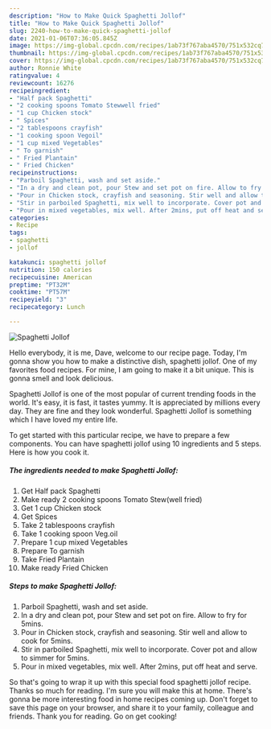 ```yaml
---
description: "How to Make Quick Spaghetti Jollof"
title: "How to Make Quick Spaghetti Jollof"
slug: 2240-how-to-make-quick-spaghetti-jollof
date: 2021-01-06T07:36:05.845Z
image: https://img-global.cpcdn.com/recipes/1ab73f767aba4570/751x532cq70/spaghetti-jollof-recipe-main-photo.jpg
thumbnail: https://img-global.cpcdn.com/recipes/1ab73f767aba4570/751x532cq70/spaghetti-jollof-recipe-main-photo.jpg
cover: https://img-global.cpcdn.com/recipes/1ab73f767aba4570/751x532cq70/spaghetti-jollof-recipe-main-photo.jpg
author: Ronnie White
ratingvalue: 4
reviewcount: 16276
recipeingredient:
- "Half pack Spaghetti"
- "2 cooking spoons Tomato Stewwell fried"
- "1 cup Chicken stock"
- " Spices"
- "2 tablespoons crayfish"
- "1 cooking spoon Vegoil"
- "1 cup mixed Vegetables"
- " To garnish"
- " Fried Plantain"
- " Fried Chicken"
recipeinstructions:
- "Parboil Spaghetti, wash and set aside."
- "In a dry and clean pot, pour Stew and set pot on fire. Allow to fry for 5mins."
- "Pour in Chicken stock, crayfish and seasoning. Stir well and allow to cook for 5mins."
- "Stir in parboiled Spaghetti, mix well to incorporate. Cover pot and allow to simmer for 5mins."
- "Pour in mixed vegetables, mix well. After 2mins, put off heat and serve."
categories:
- Recipe
tags:
- spaghetti
- jollof

katakunci: spaghetti jollof 
nutrition: 150 calories
recipecuisine: American
preptime: "PT32M"
cooktime: "PT57M"
recipeyield: "3"
recipecategory: Lunch

---
```



![Spaghetti Jollof](https://img-global.cpcdn.com/recipes/1ab73f767aba4570/751x532cq70/spaghetti-jollof-recipe-main-photo.jpg)

Hello everybody, it is me, Dave, welcome to our recipe page. Today, I'm gonna show you how to make a distinctive dish, spaghetti jollof. One of my favorites food recipes. For mine, I am going to make it a bit unique. This is gonna smell and look delicious.

Spaghetti Jollof is one of the most popular of current trending foods in the world. It's easy, it is fast, it tastes yummy. It is appreciated by millions every day. They are fine and they look wonderful. Spaghetti Jollof is something which I have loved my entire life.




To get started with this particular recipe, we have to prepare a few components. You can have spaghetti jollof using 10 ingredients and 5 steps. Here is how you cook it.

<!--inarticleads1-->

##### The ingredients needed to make Spaghetti Jollof:

1. Get Half pack Spaghetti
1. Make ready 2 cooking spoons Tomato Stew(well fried)
1. Get 1 cup Chicken stock
1. Get  Spices
1. Take 2 tablespoons crayfish
1. Take 1 cooking spoon Veg.oil
1. Prepare 1 cup mixed Vegetables
1. Prepare  To garnish
1. Take  Fried Plantain
1. Make ready  Fried Chicken




<!--inarticleads2-->

##### Steps to make Spaghetti Jollof:

1. Parboil Spaghetti, wash and set aside.
1. In a dry and clean pot, pour Stew and set pot on fire. Allow to fry for 5mins.
1. Pour in Chicken stock, crayfish and seasoning. Stir well and allow to cook for 5mins.
1. Stir in parboiled Spaghetti, mix well to incorporate. Cover pot and allow to simmer for 5mins.
1. Pour in mixed vegetables, mix well. After 2mins, put off heat and serve.




So that's going to wrap it up with this special food spaghetti jollof recipe. Thanks so much for reading. I'm sure you will make this at home. There's gonna be more interesting food in home recipes coming up. Don't forget to save this page on your browser, and share it to your family, colleague and friends. Thank you for reading. Go on get cooking!
